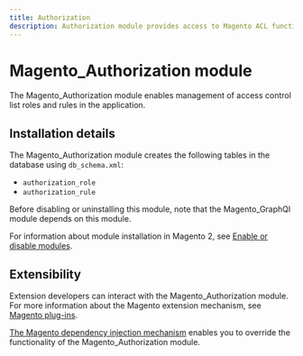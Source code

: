 ```yaml
---
title: Authorization
description: Authorization module provides access to Magento ACL functionality.
---
```


# Magento_Authorization module

The Magento_Authorization module enables management of access control list roles and rules in the application.

## Installation details

The Magento_Authorization module creates the following tables in the database using `db_schema.xml`:

- `authorization_role`
- `authorization_rule`

Before disabling or uninstalling this module, note that the Magento_GraphQl module depends on this module.

For information about module installation in Magento 2, see [Enable or disable modules](https://experienceleague.adobe.com/docs/commerce-operations/installation-guide/tutorials/manage-modules.html).

## Extensibility

Extension developers can interact with the Magento_Authorization module. For more information about the Magento extension mechanism, see [Magento plug-ins](https://developer.adobe.com/commerce/php/development/components/plugins/).

[The Magento dependency injection mechanism](https://developer.adobe.com/commerce/php/development/components/dependency-injection/) enables you to override the functionality of the Magento_Authorization module.
